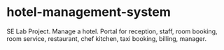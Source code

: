 hotel-management-system
=======================

SE Lab Project. Manage a hotel. Portal for reception, staff, room booking, room service, restaurant, chef kitchen, taxi booking, billing, manager. 
